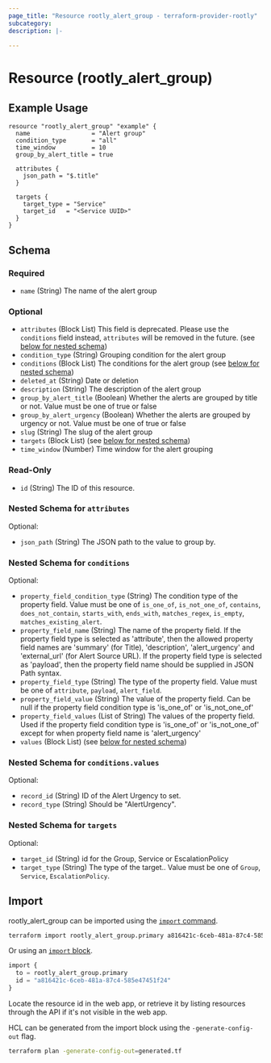 ```yaml
---
page_title: "Resource rootly_alert_group - terraform-provider-rootly"
subcategory:
description: |-
    
---
```


# Resource (rootly_alert_group)



## Example Usage

```shell
resource "rootly_alert_group" "example" {
  name                 = "Alert group"
  condition_type       = "all"
  time_window          = 10
  group_by_alert_title = true

  attributes {
    json_path = "$.title"
  }

  targets {
    target_type = "Service"
    target_id   = "<Service UUID>"
  }
}
```

<!-- schema generated by tfplugindocs -->
## Schema

### Required

- `name` (String) The name of the alert group

### Optional

- `attributes` (Block List) This field is deprecated. Please use the `conditions` field instead, `attributes` will be removed in the future. (see [below for nested schema](#nestedblock--attributes))
- `condition_type` (String) Grouping condition for the alert group
- `conditions` (Block List) The conditions for the alert group (see [below for nested schema](#nestedblock--conditions))
- `deleted_at` (String) Date or deletion
- `description` (String) The description of the alert group
- `group_by_alert_title` (Boolean) Whether the alerts are grouped by title or not. Value must be one of true or false
- `group_by_alert_urgency` (Boolean) Whether the alerts are grouped by urgency or not. Value must be one of true or false
- `slug` (String) The slug of the alert group
- `targets` (Block List) (see [below for nested schema](#nestedblock--targets))
- `time_window` (Number) Time window for the alert grouping

### Read-Only

- `id` (String) The ID of this resource.

<a id="nestedblock--attributes"></a>
### Nested Schema for `attributes`

Optional:

- `json_path` (String) The JSON path to the value to group by.


<a id="nestedblock--conditions"></a>
### Nested Schema for `conditions`

Optional:

- `property_field_condition_type` (String) The condition type of the property field. Value must be one of `is_one_of`, `is_not_one_of`, `contains`, `does_not_contain`, `starts_with`, `ends_with`, `matches_regex`, `is_empty`, `matches_existing_alert`.
- `property_field_name` (String) The name of the property field. If the property field type is selected as 'attribute', then the allowed property field names are 'summary' (for Title), 'description', 'alert_urgency' and 'external_url' (for Alert Source URL). If the property field type is selected as 'payload', then the property field name should be supplied in JSON Path syntax.
- `property_field_type` (String) The type of the property field. Value must be one of `attribute`, `payload`, `alert_field`.
- `property_field_value` (String) The value of the property field. Can be null if the property field condition type is 'is_one_of' or 'is_not_one_of'
- `property_field_values` (List of String) The values of the property field. Used if the property field condition type is 'is_one_of' or 'is_not_one_of' except for when property field name is 'alert_urgency'
- `values` (Block List) (see [below for nested schema](#nestedblock--conditions--values))

<a id="nestedblock--conditions--values"></a>
### Nested Schema for `conditions.values`

Optional:

- `record_id` (String) ID of the Alert Urgency to set.
- `record_type` (String) Should be "AlertUrgency".



<a id="nestedblock--targets"></a>
### Nested Schema for `targets`

Optional:

- `target_id` (String) id for the Group, Service or EscalationPolicy
- `target_type` (String) The type of the target.. Value must be one of `Group`, `Service`, `EscalationPolicy`.

## Import

rootly_alert_group can be imported using the [`import` command](https://developer.hashicorp.com/terraform/cli/commands/import).

```sh
terraform import rootly_alert_group.primary a816421c-6ceb-481a-87c4-585e47451f24
```

Or using an [`import` block](https://developer.hashicorp.com/terraform/language/import).

```terraform
import {
  to = rootly_alert_group.primary
  id = "a816421c-6ceb-481a-87c4-585e47451f24"
}
```

Locate the resource id in the web app, or retrieve it by listing resources through the API if it's not visible in the web app.

HCL can be generated from the import block using the `-generate-config-out` flag.

```sh
terraform plan -generate-config-out=generated.tf
```
